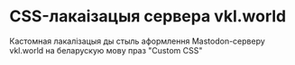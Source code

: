 # CSS-лакаізацыя сервера vkl.world
Кастомная лакалізацыя ды стыль аформлення Mastodon-серверу vkl.world на беларускую мову праз "Custom CSS"
